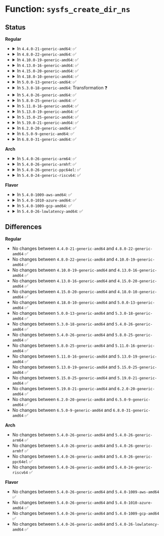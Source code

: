 # Function: <code>sysfs_create_dir_ns</code>

## Status
<b>Regular</b>
<ul>
<li>
<details>
<summary>In <code>4.4.0-21-generic-amd64</code>: ✅</summary>

```c
int sysfs_create_dir_ns(struct kobject * kobj, const void * ns)
```

```json
{
  "name": "sysfs_create_dir_ns",
  "collision_type": "Unique Global",
  "inline_type": "No",
  "funcs": [
    {
      "addr": 18446744071581519152,
      "name": "sysfs_create_dir_ns",
      "external": true,
      "loc": "fs/sysfs/dir.c:41",
      "file": "fs/sysfs/dir.c",
      "inline": "seen, unknown",
      "caller_inline": [],
      "caller_func": [
        "lib/kobject.c:kobject_add_internal"
      ]
    }
  ],
  "symbols": [
    {
      "addr": 18446744071581519152,
      "name": "sysfs_create_dir_ns",
      "section": ".text",
      "bind": "STB_GLOBAL",
      "size": 132
    }
  ]
}
```
</details>
</li>
<li>
<details>
<summary>In <code>4.8.0-22-generic-amd64</code>: ✅</summary>

```c
int sysfs_create_dir_ns(struct kobject * kobj, const void * ns)
```

```json
{
  "name": "sysfs_create_dir_ns",
  "collision_type": "Unique Global",
  "inline_type": "No",
  "funcs": [
    {
      "addr": 18446744071581705136,
      "name": "sysfs_create_dir_ns",
      "external": true,
      "loc": "fs/sysfs/dir.c:41",
      "file": "fs/sysfs/dir.c",
      "inline": "seen, unknown",
      "caller_inline": [],
      "caller_func": [
        "lib/kobject.c:kobject_add_internal"
      ]
    }
  ],
  "symbols": [
    {
      "addr": 18446744071581705136,
      "name": "sysfs_create_dir_ns",
      "section": ".text",
      "bind": "STB_GLOBAL",
      "size": 132
    }
  ]
}
```
</details>
</li>
<li>
<details>
<summary>In <code>4.10.0-19-generic-amd64</code>: ✅</summary>

```c
int sysfs_create_dir_ns(struct kobject * kobj, const void * ns)
```

```json
{
  "name": "sysfs_create_dir_ns",
  "collision_type": "Unique Global",
  "inline_type": "No",
  "funcs": [
    {
      "addr": 18446744071581792992,
      "name": "sysfs_create_dir_ns",
      "external": true,
      "loc": "fs/sysfs/dir.c:41",
      "file": "fs/sysfs/dir.c",
      "inline": "seen, unknown",
      "caller_inline": [],
      "caller_func": [
        "lib/kobject.c:kobject_add_internal"
      ]
    }
  ],
  "symbols": [
    {
      "addr": 18446744071581792992,
      "name": "sysfs_create_dir_ns",
      "section": ".text",
      "bind": "STB_GLOBAL",
      "size": 132
    }
  ]
}
```
</details>
</li>
<li>
<details>
<summary>In <code>4.13.0-16-generic-amd64</code>: ✅</summary>

```c
int sysfs_create_dir_ns(struct kobject * kobj, const void * ns)
```

```json
{
  "name": "sysfs_create_dir_ns",
  "collision_type": "Unique Global",
  "inline_type": "No",
  "funcs": [
    {
      "addr": 18446744071581848016,
      "name": "sysfs_create_dir_ns",
      "external": true,
      "loc": "fs/sysfs/dir.c:41",
      "file": "fs/sysfs/dir.c",
      "inline": "seen, unknown",
      "caller_inline": [],
      "caller_func": [
        "lib/kobject.c:kobject_add_internal"
      ]
    }
  ],
  "symbols": [
    {
      "addr": 18446744071581848016,
      "name": "sysfs_create_dir_ns",
      "section": ".text",
      "bind": "STB_GLOBAL",
      "size": 132
    }
  ]
}
```
</details>
</li>
<li>
<details>
<summary>In <code>4.15.0-20-generic-amd64</code>: ✅</summary>

```c
int sysfs_create_dir_ns(struct kobject * kobj, const void * ns)
```

```json
{
  "name": "sysfs_create_dir_ns",
  "collision_type": "Unique Global",
  "inline_type": "No",
  "funcs": [
    {
      "addr": 18446744071581997824,
      "name": "sysfs_create_dir_ns",
      "external": true,
      "loc": "fs/sysfs/dir.c:41",
      "file": "fs/sysfs/dir.c",
      "inline": "seen, unknown",
      "caller_inline": [],
      "caller_func": [
        "lib/kobject.c:kobject_add_internal"
      ]
    }
  ],
  "symbols": [
    {
      "addr": 18446744071581997824,
      "name": "sysfs_create_dir_ns",
      "section": ".text",
      "bind": "STB_GLOBAL",
      "size": 132
    }
  ]
}
```
</details>
</li>
<li>
<details>
<summary>In <code>4.18.0-10-generic-amd64</code>: ✅</summary>

```c
int sysfs_create_dir_ns(struct kobject * kobj, const void * ns)
```

```json
{
  "name": "sysfs_create_dir_ns",
  "collision_type": "Unique Global",
  "inline_type": "No",
  "funcs": [
    {
      "addr": 18446744071582185776,
      "name": "sysfs_create_dir_ns",
      "external": true,
      "loc": "fs/sysfs/dir.c:40",
      "file": "fs/sysfs/dir.c",
      "inline": "seen, unknown",
      "caller_inline": [],
      "caller_func": [
        "lib/kobject.c:kobject_add_internal"
      ]
    }
  ],
  "symbols": [
    {
      "addr": 18446744071582185776,
      "name": "sysfs_create_dir_ns",
      "section": ".text",
      "bind": "STB_GLOBAL",
      "size": 201
    }
  ]
}
```
</details>
</li>
<li>
<details>
<summary>In <code>5.0.0-13-generic-amd64</code>: ✅</summary>

```c
int sysfs_create_dir_ns(struct kobject * kobj, const void * ns)
```

```json
{
  "name": "sysfs_create_dir_ns",
  "collision_type": "Unique Global",
  "inline_type": "No",
  "funcs": [
    {
      "addr": 18446744071582280912,
      "name": "sysfs_create_dir_ns",
      "external": true,
      "loc": "fs/sysfs/dir.c:40",
      "file": "fs/sysfs/dir.c",
      "inline": "seen, unknown",
      "caller_inline": [],
      "caller_func": [
        "lib/kobject.c:kobject_add_internal"
      ]
    }
  ],
  "symbols": [
    {
      "addr": 18446744071582280912,
      "name": "sysfs_create_dir_ns",
      "section": ".text",
      "bind": "STB_GLOBAL",
      "size": 215
    }
  ]
}
```
</details>
</li>
<li>
<details>
<summary>In <code>5.3.0-18-generic-amd64</code>: Transformation ❓</summary>

```c
int sysfs_create_dir_ns(struct kobject * kobj, const void * ns)
```

```json
{
  "name": "sysfs_create_dir_ns",
  "collision_type": "Unique Global",
  "inline_type": "No",
  "funcs": [
    {
      "addr": 0,
      "name": "sysfs_create_dir_ns",
      "external": true,
      "loc": "fs/sysfs/dir.c:40",
      "file": "fs/sysfs/dir.c",
      "inline": "seen, unknown",
      "caller_inline": [],
      "caller_func": [
        "lib/kobject.c:kobject_add_internal"
      ]
    }
  ],
  "symbols": [
    {
      "addr": 18446744071582446098,
      "name": "sysfs_create_dir_ns.cold",
      "section": ".text",
      "bind": "STB_LOCAL",
      "size": 24
    },
    {
      "addr": 18446744071582445616,
      "name": "sysfs_create_dir_ns",
      "section": ".text",
      "bind": "STB_GLOBAL",
      "size": 199
    }
  ]
}
```
</details>
</li>
<li>
<details>
<summary>In <code>5.4.0-26-generic-amd64</code>: ✅</summary>

```c
int sysfs_create_dir_ns(struct kobject * kobj, const void * ns)
```

```json
{
  "name": "sysfs_create_dir_ns",
  "collision_type": "Unique Global",
  "inline_type": "No",
  "funcs": [
    {
      "addr": 18446744071582544816,
      "name": "sysfs_create_dir_ns",
      "external": true,
      "loc": "fs/sysfs/dir.c:40",
      "file": "fs/sysfs/dir.c",
      "inline": "seen, unknown",
      "caller_inline": [],
      "caller_func": [
        "lib/kobject.c:kobject_add_internal"
      ]
    }
  ],
  "symbols": [
    {
      "addr": 18446744071582544816,
      "name": "sysfs_create_dir_ns",
      "section": ".text",
      "bind": "STB_GLOBAL",
      "size": 202
    }
  ]
}
```
</details>
</li>
<li>
<details>
<summary>In <code>5.8.0-25-generic-amd64</code>: ✅</summary>

```c
int sysfs_create_dir_ns(struct kobject * kobj, const void * ns)
```

```json
{
  "name": "sysfs_create_dir_ns",
  "collision_type": "Unique Global",
  "inline_type": "No",
  "funcs": [
    {
      "addr": 18446744071582851200,
      "name": "sysfs_create_dir_ns",
      "external": true,
      "loc": "fs/sysfs/dir.c:40",
      "file": "fs/sysfs/dir.c",
      "inline": "seen, unknown",
      "caller_inline": [],
      "caller_func": [
        "lib/kobject.c:create_dir"
      ]
    }
  ],
  "symbols": [
    {
      "addr": 18446744071582851200,
      "name": "sysfs_create_dir_ns",
      "section": ".text",
      "bind": "STB_GLOBAL",
      "size": 202
    }
  ]
}
```
</details>
</li>
<li>
<details>
<summary>In <code>5.11.0-16-generic-amd64</code>: ✅</summary>

```c
int sysfs_create_dir_ns(struct kobject * kobj, const void * ns)
```

```json
{
  "name": "sysfs_create_dir_ns",
  "collision_type": "Unique Global",
  "inline_type": "No",
  "funcs": [
    {
      "addr": 18446744071582924240,
      "name": "sysfs_create_dir_ns",
      "external": true,
      "loc": "fs/sysfs/dir.c:40",
      "file": "fs/sysfs/dir.c",
      "inline": "seen, unknown",
      "caller_inline": [],
      "caller_func": [
        "lib/kobject.c:create_dir"
      ]
    }
  ],
  "symbols": [
    {
      "addr": 18446744071582924240,
      "name": "sysfs_create_dir_ns",
      "section": ".text",
      "bind": "STB_GLOBAL",
      "size": 202
    }
  ]
}
```
</details>
</li>
<li>
<details>
<summary>In <code>5.13.0-19-generic-amd64</code>: ✅</summary>

```c
int sysfs_create_dir_ns(struct kobject * kobj, const void * ns)
```

```json
{
  "name": "sysfs_create_dir_ns",
  "collision_type": "Unique Global",
  "inline_type": "No",
  "funcs": [
    {
      "addr": 18446744071582951888,
      "name": "sysfs_create_dir_ns",
      "external": true,
      "loc": "fs/sysfs/dir.c:40",
      "file": "fs/sysfs/dir.c",
      "inline": "seen, unknown",
      "caller_inline": [],
      "caller_func": [
        "lib/kobject.c:create_dir"
      ]
    }
  ],
  "symbols": [
    {
      "addr": 18446744071582951888,
      "name": "sysfs_create_dir_ns",
      "section": ".text",
      "bind": "STB_GLOBAL",
      "size": 202
    }
  ]
}
```
</details>
</li>
<li>
<details>
<summary>In <code>5.15.0-25-generic-amd64</code>: ✅</summary>

```c
int sysfs_create_dir_ns(struct kobject * kobj, const void * ns)
```

```json
{
  "name": "sysfs_create_dir_ns",
  "collision_type": "Unique Global",
  "inline_type": "No",
  "funcs": [
    {
      "addr": 18446744071583287120,
      "name": "sysfs_create_dir_ns",
      "external": true,
      "loc": "fs/sysfs/dir.c:40",
      "file": "fs/sysfs/dir.c",
      "inline": "seen, unknown",
      "caller_inline": [],
      "caller_func": [
        "lib/kobject.c:create_dir"
      ]
    }
  ],
  "symbols": [
    {
      "addr": 18446744071583287120,
      "name": "sysfs_create_dir_ns",
      "section": ".text",
      "bind": "STB_GLOBAL",
      "size": 202
    }
  ]
}
```
</details>
</li>
<li>
<details>
<summary>In <code>5.19.0-21-generic-amd64</code>: ✅</summary>

```c
int sysfs_create_dir_ns(struct kobject * kobj, const void * ns)
```

```json
{
  "name": "sysfs_create_dir_ns",
  "collision_type": "Unique Global",
  "inline_type": "No",
  "funcs": [
    {
      "addr": 18446744071583792608,
      "name": "sysfs_create_dir_ns",
      "external": true,
      "loc": "fs/sysfs/dir.c:40",
      "file": "fs/sysfs/dir.c",
      "inline": "seen, unknown",
      "caller_inline": [],
      "caller_func": [
        "lib/kobject.c:kobject_add_internal"
      ]
    }
  ],
  "symbols": [
    {
      "addr": 18446744071583792608,
      "name": "sysfs_create_dir_ns",
      "section": ".text",
      "bind": "STB_GLOBAL",
      "size": 242
    }
  ]
}
```
</details>
</li>
<li>
<details>
<summary>In <code>6.2.0-20-generic-amd64</code>: ✅</summary>

```c
int sysfs_create_dir_ns(struct kobject * kobj, const void * ns)
```

```json
{
  "name": "sysfs_create_dir_ns",
  "collision_type": "Unique Global",
  "inline_type": "No",
  "funcs": [
    {
      "addr": 18446744071584412432,
      "name": "sysfs_create_dir_ns",
      "external": true,
      "loc": "fs/sysfs/dir.c:40",
      "file": "fs/sysfs/dir.c",
      "inline": "seen, unknown",
      "caller_inline": [],
      "caller_func": [
        "lib/kobject.c:kobject_add_internal"
      ]
    }
  ],
  "symbols": [
    {
      "addr": 18446744071584412432,
      "name": "sysfs_create_dir_ns",
      "section": ".text",
      "bind": "STB_GLOBAL",
      "size": 242
    }
  ]
}
```
</details>
</li>
<li>
<details>
<summary>In <code>6.5.0-9-generic-amd64</code>: ✅</summary>

```c
int sysfs_create_dir_ns(struct kobject * kobj, const void * ns)
```

```json
{
  "name": "sysfs_create_dir_ns",
  "collision_type": "Unique Global",
  "inline_type": "No",
  "funcs": [
    {
      "addr": 18446744071584640992,
      "name": "sysfs_create_dir_ns",
      "external": true,
      "loc": "fs/sysfs/dir.c:40",
      "file": "fs/sysfs/dir.c",
      "inline": "seen, unknown",
      "caller_inline": [],
      "caller_func": [
        "lib/kobject.c:kobject_add_internal"
      ]
    }
  ],
  "symbols": [
    {
      "addr": 18446744071584640992,
      "name": "sysfs_create_dir_ns",
      "section": ".text",
      "bind": "STB_GLOBAL",
      "size": 242
    }
  ]
}
```
</details>
</li>
<li>
<details>
<summary>In <code>6.8.0-31-generic-amd64</code>: ✅</summary>

```c
int sysfs_create_dir_ns(struct kobject * kobj, const void * ns)
```

```json
{
  "name": "sysfs_create_dir_ns",
  "collision_type": "Unique Global",
  "inline_type": "No",
  "funcs": [
    {
      "addr": 18446744071584873328,
      "name": "sysfs_create_dir_ns",
      "external": true,
      "loc": "fs/sysfs/dir.c:40",
      "file": "fs/sysfs/dir.c",
      "inline": "seen, unknown",
      "caller_inline": [],
      "caller_func": [
        "lib/kobject.c:kobject_add_internal"
      ]
    }
  ],
  "symbols": [
    {
      "addr": 18446744071584873328,
      "name": "sysfs_create_dir_ns",
      "section": ".text",
      "bind": "STB_GLOBAL",
      "size": 242
    }
  ]
}
```
</details>
</li>
</ul>
<b>Arch</b>
<ul>
<li>
<details>
<summary>In <code>5.4.0-26-generic-arm64</code>: ✅</summary>

```c
int sysfs_create_dir_ns(struct kobject * kobj, const void * ns)
```

```json
{
  "name": "sysfs_create_dir_ns",
  "collision_type": "Unique Global",
  "inline_type": "No",
  "funcs": [
    {
      "addr": 18446603336494182856,
      "name": "sysfs_create_dir_ns",
      "external": true,
      "loc": "fs/sysfs/dir.c:40",
      "file": "fs/sysfs/dir.c",
      "inline": "seen, unknown",
      "caller_inline": [],
      "caller_func": [
        "lib/kobject.c:kobject_add_internal"
      ]
    }
  ],
  "symbols": [
    {
      "addr": 18446603336494182856,
      "name": "sysfs_create_dir_ns",
      "section": ".text",
      "bind": "STB_GLOBAL",
      "size": 240
    }
  ]
}
```
</details>
</li>
<li>
<details>
<summary>In <code>5.4.0-26-generic-armhf</code>: ✅</summary>

```c
int sysfs_create_dir_ns(struct kobject * kobj, const void * ns)
```

```json
{
  "name": "sysfs_create_dir_ns",
  "collision_type": "Unique Global",
  "inline_type": "No",
  "funcs": [
    {
      "addr": 3227619716,
      "name": "sysfs_create_dir_ns",
      "external": true,
      "loc": "fs/sysfs/dir.c:40",
      "file": "fs/sysfs/dir.c",
      "inline": "seen, unknown",
      "caller_inline": [],
      "caller_func": [
        "lib/kobject.c:kobject_add_internal"
      ]
    }
  ],
  "symbols": [
    {
      "addr": 3227619716,
      "name": "sysfs_create_dir_ns",
      "section": ".text",
      "bind": "STB_GLOBAL",
      "size": 268
    }
  ]
}
```
</details>
</li>
<li>
<details>
<summary>In <code>5.4.0-26-generic-ppc64el</code>: ✅</summary>

```c
int sysfs_create_dir_ns(struct kobject * kobj, const void * ns)
```

```json
{
  "name": "sysfs_create_dir_ns",
  "collision_type": "Unique Global",
  "inline_type": "No",
  "funcs": [
    {
      "addr": 13835058055287870832,
      "name": "sysfs_create_dir_ns",
      "external": true,
      "loc": "fs/sysfs/dir.c:40",
      "file": "fs/sysfs/dir.c",
      "inline": "seen, unknown",
      "caller_inline": [],
      "caller_func": [
        "lib/kobject.c:kobject_add_internal"
      ]
    }
  ],
  "symbols": [
    {
      "addr": 13835058055287870832,
      "name": "sysfs_create_dir_ns",
      "section": ".text",
      "bind": "STB_GLOBAL",
      "size": 348
    }
  ]
}
```
</details>
</li>
<li>
<details>
<summary>In <code>5.4.0-24-generic-riscv64</code>: ✅</summary>

```c
int sysfs_create_dir_ns(struct kobject * kobj, const void * ns)
```

```json
{
  "name": "sysfs_create_dir_ns",
  "collision_type": "Unique Global",
  "inline_type": "No",
  "funcs": [
    {
      "addr": 18446743936273647410,
      "name": "sysfs_create_dir_ns",
      "external": true,
      "loc": "fs/sysfs/dir.c:40",
      "file": "fs/sysfs/dir.c",
      "inline": "seen, unknown",
      "caller_inline": [],
      "caller_func": [
        "lib/kobject.c:kobject_add_internal"
      ]
    }
  ],
  "symbols": [
    {
      "addr": 18446743936273647410,
      "name": "sysfs_create_dir_ns",
      "section": ".text",
      "bind": "STB_GLOBAL",
      "size": 176
    }
  ]
}
```
</details>
</li>
</ul>
<b>Flavor</b>
<ul>
<li>
<details>
<summary>In <code>5.4.0-1009-aws-amd64</code>: ✅</summary>

```c
int sysfs_create_dir_ns(struct kobject * kobj, const void * ns)
```

```json
{
  "name": "sysfs_create_dir_ns",
  "collision_type": "Unique Global",
  "inline_type": "No",
  "funcs": [
    {
      "addr": 18446744071582513552,
      "name": "sysfs_create_dir_ns",
      "external": true,
      "loc": "fs/sysfs/dir.c:40",
      "file": "fs/sysfs/dir.c",
      "inline": "seen, unknown",
      "caller_inline": [],
      "caller_func": [
        "lib/kobject.c:kobject_add_internal"
      ]
    }
  ],
  "symbols": [
    {
      "addr": 18446744071582513552,
      "name": "sysfs_create_dir_ns",
      "section": ".text",
      "bind": "STB_GLOBAL",
      "size": 202
    }
  ]
}
```
</details>
</li>
<li>
<details>
<summary>In <code>5.4.0-1010-azure-amd64</code>: ✅</summary>

```c
int sysfs_create_dir_ns(struct kobject * kobj, const void * ns)
```

```json
{
  "name": "sysfs_create_dir_ns",
  "collision_type": "Unique Global",
  "inline_type": "No",
  "funcs": [
    {
      "addr": 18446744071582450720,
      "name": "sysfs_create_dir_ns",
      "external": true,
      "loc": "fs/sysfs/dir.c:40",
      "file": "fs/sysfs/dir.c",
      "inline": "seen, unknown",
      "caller_inline": [],
      "caller_func": [
        "lib/kobject.c:kobject_add_internal"
      ]
    }
  ],
  "symbols": [
    {
      "addr": 18446744071582450720,
      "name": "sysfs_create_dir_ns",
      "section": ".text",
      "bind": "STB_GLOBAL",
      "size": 202
    }
  ]
}
```
</details>
</li>
<li>
<details>
<summary>In <code>5.4.0-1009-gcp-amd64</code>: ✅</summary>

```c
int sysfs_create_dir_ns(struct kobject * kobj, const void * ns)
```

```json
{
  "name": "sysfs_create_dir_ns",
  "collision_type": "Unique Global",
  "inline_type": "No",
  "funcs": [
    {
      "addr": 18446744071582504032,
      "name": "sysfs_create_dir_ns",
      "external": true,
      "loc": "fs/sysfs/dir.c:40",
      "file": "fs/sysfs/dir.c",
      "inline": "seen, unknown",
      "caller_inline": [],
      "caller_func": [
        "lib/kobject.c:kobject_add_internal"
      ]
    }
  ],
  "symbols": [
    {
      "addr": 18446744071582504032,
      "name": "sysfs_create_dir_ns",
      "section": ".text",
      "bind": "STB_GLOBAL",
      "size": 202
    }
  ]
}
```
</details>
</li>
<li>
<details>
<summary>In <code>5.4.0-26-lowlatency-amd64</code>: ✅</summary>

```c
int sysfs_create_dir_ns(struct kobject * kobj, const void * ns)
```

```json
{
  "name": "sysfs_create_dir_ns",
  "collision_type": "Unique Global",
  "inline_type": "No",
  "funcs": [
    {
      "addr": 18446744071582584640,
      "name": "sysfs_create_dir_ns",
      "external": true,
      "loc": "fs/sysfs/dir.c:40",
      "file": "fs/sysfs/dir.c",
      "inline": "seen, unknown",
      "caller_inline": [],
      "caller_func": [
        "lib/kobject.c:kobject_add_internal"
      ]
    }
  ],
  "symbols": [
    {
      "addr": 18446744071582584640,
      "name": "sysfs_create_dir_ns",
      "section": ".text",
      "bind": "STB_GLOBAL",
      "size": 202
    }
  ]
}
```
</details>
</li>
</ul>

## Differences
<b>Regular</b>
<ul>
<li>
No changes between <code>4.4.0-21-generic-amd64</code> and <code>4.8.0-22-generic-amd64</code> ✅
</li>
<li>
No changes between <code>4.8.0-22-generic-amd64</code> and <code>4.10.0-19-generic-amd64</code> ✅
</li>
<li>
No changes between <code>4.10.0-19-generic-amd64</code> and <code>4.13.0-16-generic-amd64</code> ✅
</li>
<li>
No changes between <code>4.13.0-16-generic-amd64</code> and <code>4.15.0-20-generic-amd64</code> ✅
</li>
<li>
No changes between <code>4.15.0-20-generic-amd64</code> and <code>4.18.0-10-generic-amd64</code> ✅
</li>
<li>
No changes between <code>4.18.0-10-generic-amd64</code> and <code>5.0.0-13-generic-amd64</code> ✅
</li>
<li>
No changes between <code>5.0.0-13-generic-amd64</code> and <code>5.3.0-18-generic-amd64</code> ✅
</li>
<li>
No changes between <code>5.3.0-18-generic-amd64</code> and <code>5.4.0-26-generic-amd64</code> ✅
</li>
<li>
No changes between <code>5.4.0-26-generic-amd64</code> and <code>5.8.0-25-generic-amd64</code> ✅
</li>
<li>
No changes between <code>5.8.0-25-generic-amd64</code> and <code>5.11.0-16-generic-amd64</code> ✅
</li>
<li>
No changes between <code>5.11.0-16-generic-amd64</code> and <code>5.13.0-19-generic-amd64</code> ✅
</li>
<li>
No changes between <code>5.13.0-19-generic-amd64</code> and <code>5.15.0-25-generic-amd64</code> ✅
</li>
<li>
No changes between <code>5.15.0-25-generic-amd64</code> and <code>5.19.0-21-generic-amd64</code> ✅
</li>
<li>
No changes between <code>5.19.0-21-generic-amd64</code> and <code>6.2.0-20-generic-amd64</code> ✅
</li>
<li>
No changes between <code>6.2.0-20-generic-amd64</code> and <code>6.5.0-9-generic-amd64</code> ✅
</li>
<li>
No changes between <code>6.5.0-9-generic-amd64</code> and <code>6.8.0-31-generic-amd64</code> ✅
</li>
</ul>
<b>Arch</b>
<ul>
<li>
No changes between <code>5.4.0-26-generic-amd64</code> and <code>5.4.0-26-generic-arm64</code> ✅
</li>
<li>
No changes between <code>5.4.0-26-generic-amd64</code> and <code>5.4.0-26-generic-armhf</code> ✅
</li>
<li>
No changes between <code>5.4.0-26-generic-amd64</code> and <code>5.4.0-26-generic-ppc64el</code> ✅
</li>
<li>
No changes between <code>5.4.0-26-generic-amd64</code> and <code>5.4.0-24-generic-riscv64</code> ✅
</li>
</ul>
<b>Flavor</b>
<ul>
<li>
No changes between <code>5.4.0-26-generic-amd64</code> and <code>5.4.0-1009-aws-amd64</code> ✅
</li>
<li>
No changes between <code>5.4.0-26-generic-amd64</code> and <code>5.4.0-1010-azure-amd64</code> ✅
</li>
<li>
No changes between <code>5.4.0-26-generic-amd64</code> and <code>5.4.0-1009-gcp-amd64</code> ✅
</li>
<li>
No changes between <code>5.4.0-26-generic-amd64</code> and <code>5.4.0-26-lowlatency-amd64</code> ✅
</li>
</ul>
